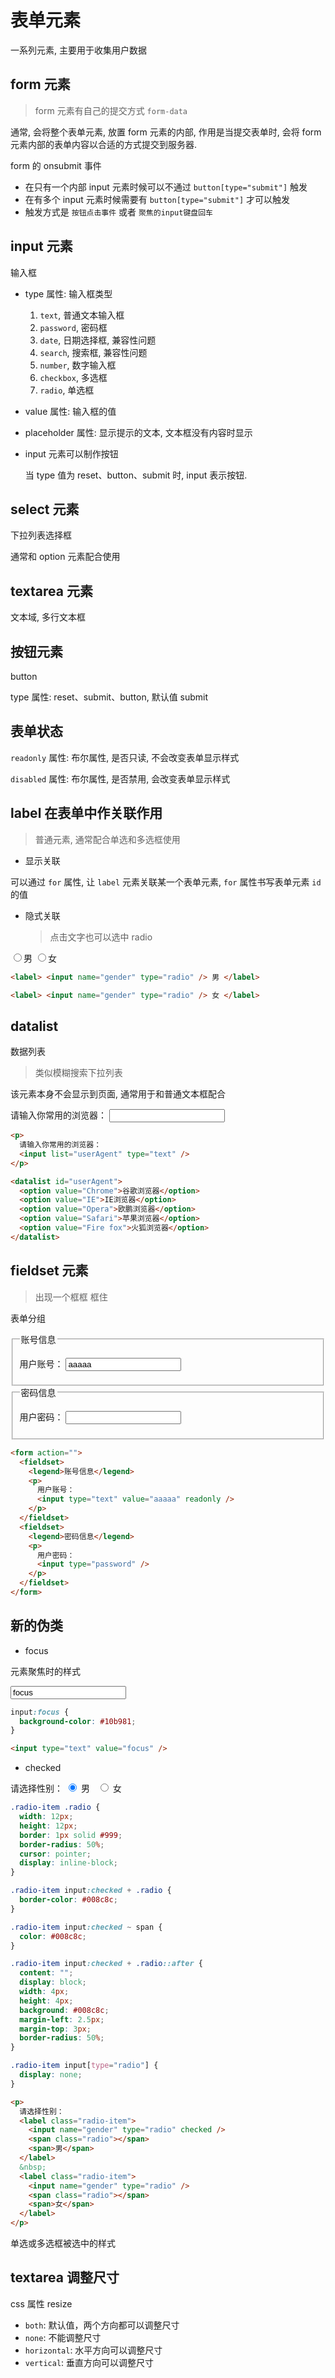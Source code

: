 # 表单元素

<style>
  @import "/style/form.css"
</style>

一系列元素, 主要用于收集用户数据

## form 元素

> form 元素有自己的提交方式 `form-data`

通常, 会将整个表单元素, 放置 form 元素的内部, 作用是当提交表单时, 会将 form 元素内部的表单内容以合适的方式提交到服务器.

form 的 <span class="cor-tip">onsubmit</span> 事件

- 在只有一个内部 input 元素时候可以不通过 `button[type="submit"]` 触发
- 在有多个 input 元素时候需要有 `button[type="submit"]` 才可以触发
- 触发方式是 `按钮点击事件` 或者 `聚焦的input键盘回车`

## input 元素

输入框

- type 属性: 输入框类型

  1. `text`, 普通文本输入框
  2. `password`, 密码框
  3. `date`, 日期选择框, 兼容性问题
  4. `search`, 搜索框, 兼容性问题
  5. `number`, 数字输入框
  6. `checkbox`, 多选框
  7. `radio`, 单选框

- value 属性: 输入框的值

- placeholder 属性: 显示提示的文本, 文本框没有内容时显示

- input 元素可以制作按钮

  当 type 值为 reset、button、submit 时, input 表示按钮.

## select 元素

下拉列表选择框

通常和 option 元素配合使用

## textarea 元素

文本域, 多行文本框

## 按钮元素

button

type 属性: reset、submit、button, 默认值 submit

## 表单状态

`readonly` 属性: 布尔属性, 是否只读, 不会改变表单显示样式

`disabled` 属性: 布尔属性, 是否禁用, 会改变表单显示样式

## label 在表单中作关联作用

> 普通元素, 通常配合单选和多选框使用

- 显示关联

可以通过 `for` 属性, 让 `label` 元素关联某一个表单元素, `for` 属性书写表单元素 `id` 的值

- 隐式关联
  > 点击文字也可以选中 radio

<label>
    <input name="gender" type="radio">男
</label>

<label>
    <input name="gender" type="radio">女
</label>

```html
<label> <input name="gender" type="radio" /> 男 </label>

<label> <input name="gender" type="radio" /> 女 </label>
```

## datalist

数据列表

> 类似模糊搜索下拉列表

该元素本身不会显示到页面, 通常用于和普通文本框配合

<p>
    请输入你常用的浏览器：
    <input list="userAgent" type="text">
</p>

<datalist id="userAgent">
    <option value="Chrome">谷歌浏览器</option>
    <option value="IE">IE浏览器</option>
    <option value="Opera">欧鹏浏览器</option>
    <option value="Safari">苹果浏览器</option>
    <option value="Fire fox">火狐浏览器</option>
</datalist>

```html
<p>
  请输入你常用的浏览器：
  <input list="userAgent" type="text" />
</p>

<datalist id="userAgent">
  <option value="Chrome">谷歌浏览器</option>
  <option value="IE">IE浏览器</option>
  <option value="Opera">欧鹏浏览器</option>
  <option value="Safari">苹果浏览器</option>
  <option value="Fire fox">火狐浏览器</option>
</datalist>
```

## fieldset 元素

> 出现一个框框 框住

表单分组

<form action="">
  <fieldset>
    <legend>账号信息</legend>
    <p>
      用户账号：
      <input type="text" value="aaaaa" readonly>
    </p>
     </fieldset>
    <fieldset>
    <legend>密码信息</legend>
    <p>
      用户密码：
      <input type="password">
    </p>
  </fieldset>
</form>

```html
<form action="">
  <fieldset>
    <legend>账号信息</legend>
    <p>
      用户账号：
      <input type="text" value="aaaaa" readonly />
    </p>
  </fieldset>
  <fieldset>
    <legend>密码信息</legend>
    <p>
      用户密码：
      <input type="password" />
    </p>
  </fieldset>
</form>
```

## 新的伪类

- focus

元素聚焦时的样式

 <input type="text" value="focus">

```css
input:focus {
  background-color: #10b981;
}
```

```html
<input type="text" value="focus" />
```

- checked

<p>
    请选择性别：
    <label class="radio-item">
        <input name="gender" type="radio" checked>
        <span class="radio"></span>
        <span>男</span>
    </label>
    &nbsp;
    <label class="radio-item">
        <input name="gender" type="radio">
        <span class="radio"></span>
        <span>女</span>
    </label>
</p>

```css
.radio-item .radio {
  width: 12px;
  height: 12px;
  border: 1px solid #999;
  border-radius: 50%;
  cursor: pointer;
  display: inline-block;
}

.radio-item input:checked + .radio {
  border-color: #008c8c;
}

.radio-item input:checked ~ span {
  color: #008c8c;
}

.radio-item input:checked + .radio::after {
  content: "";
  display: block;
  width: 4px;
  height: 4px;
  background: #008c8c;
  margin-left: 2.5px;
  margin-top: 3px;
  border-radius: 50%;
}

.radio-item input[type="radio"] {
  display: none;
}
```

```html
<p>
  请选择性别：
  <label class="radio-item">
    <input name="gender" type="radio" checked />
    <span class="radio"></span>
    <span>男</span>
  </label>
  &nbsp;
  <label class="radio-item">
    <input name="gender" type="radio" />
    <span class="radio"></span>
    <span>女</span>
  </label>
</p>
```

单选或多选框被选中的样式

## textarea 调整尺寸

css 属性 resize

- `both`: 默认值，两个方向都可以调整尺寸
- `none`: 不能调整尺寸
- `horizontal`: 水平方向可以调整尺寸
- `vertical`: 垂直方向可以调整尺寸
